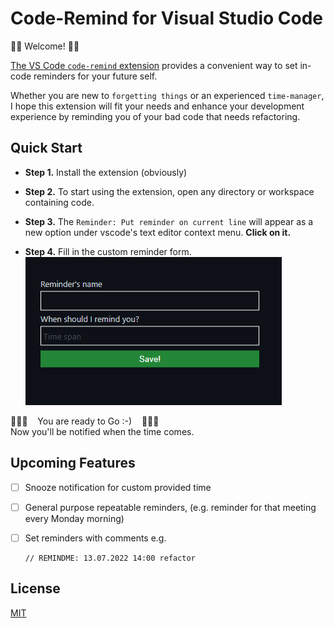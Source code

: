 # Code-Remind for Visual Studio Code

👋🏻 Welcome! 👋🏻<br/>

[The VS Code `code-remind` extension](https://marketplace.visualstudio.com/items?itemName=flamingsoul2.code-remind)
provides a convenient way to set in-code reminders for your future self.

Whether you are new to `forgetting things` or an experienced `time-manager`, I hope this
extension will fit your needs and enhance your development experience by reminding you of your bad code that needs refactoring.

## Quick Start

- **Step 1.** Install the extension (obviously)

- **Step 2.** To start using the extension, open any directory or workspace
  containing code.

- **Step 3.** The `Reminder: Put reminder on current line` will appear as a new option under vscode's text editor context menu. **Click on it.**

- **Step 4.** Fill in the custom reminder form.
  <br /><img src="./guide/set-reminder.png">

🎉🎉🎉 &nbsp;&nbsp; You are ready to Go :-) &nbsp;&nbsp; 🎉🎉🎉 <br>
Now you'll be notified when the time comes.

## Upcoming Features

- [ ] Snooze notification for custom provided time
- [ ] General purpose repeatable reminders, (e.g. reminder for that meeting every Monday morning)
- [ ] Set reminders with comments e.g.

      // REMINDME: 13.07.2022 14:00 refactor

## License

[MIT](LICENSE)
